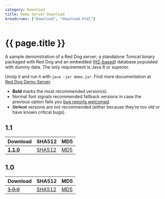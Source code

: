```yaml
---
category: Download
title: Demo Server Download
breadcrums: ["Download", "download.html"]
---
```


# {{ page.title }}

A sample demonstration of a Red Dog server; a standalone Tomcat binary packaged with Red Dog and an embedded ([H2-based](http://www.h2database.com/html/main.html)) database populated with dummy data. The only requirement is Java 8 or superior.

Unzip it and run it with `java -jar demo.jar`. Find more documentation at [Red Dog Demo Server](demo-server.html).

- **Bold** marks the most recommended version(s).
- Normal font signals recommended fallback versions in case the previous option fails you [bug reports welcomed](https://github.com/NICMx/rdap-server/issues).
- ~~Striked~~ versions are not recommended (either because they’re too old or have known critical bugs).

## 1.1

|Download |SHA512    |MD5    |
|:--------|:---------|:------|
|[**1.1.0**](https://github.com/NICMx/releases/raw/master/RedDog/rdap-server-demo-1.1.0.zip)|[SHA512](https://github.com/NICMx/releases/raw/master/RedDog/rdap-server-demo-1.1.0.zip.sha)|[MD5](https://github.com/NICMx/releases/raw/master/RedDog/rdap-server-demo-1.1.0.zip.md5)|

## 1.0

|Download |SHA512    |MD5    |
|:--------|:---------|:------|
|[~~1.0.0~~](https://github.com/NICMx/releases/raw/master/RedDog/rdap-server-demo-1.0.zip)|[SHA512](https://github.com/NICMx/releases/raw/master/RedDog/rdap-server-demo-1.0.sha)|[MD5](https://github.com/NICMx/releases/raw/master/RedDog/rdap-server-demo-1.0.md5)|

